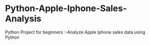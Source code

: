 # Python-Apple-Iphone-Sales-Analysis
Python Project for beginners :-Analyze Apple Iphone sales data using Python
